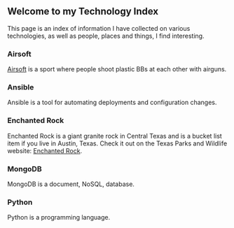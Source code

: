 ## Welcome to my Technology Index

This page is an index of information I have collected on various technologies, as well as people, places and things, I find interesting.

### Airsoft

[Airsoft](https://patrickaregan.github.io/tech-index/airsoft) is a sport where people shoot plastic BBs at each other with airguns.

### Ansible

Ansible is a tool for automating deployments and configuration changes.

### Enchanted Rock

Enchanted Rock is a giant granite rock in Central Texas and is a bucket list item if you live in Austin, Texas. Check it out on the Texas Parks and Wildlife website: [Enchanted Rock](https://tpwd.texas.gov/state-parks/enchanted-rock).


### MongoDB

MongoDB is a document, NoSQL, database.


### Python

Python is a programming language.


